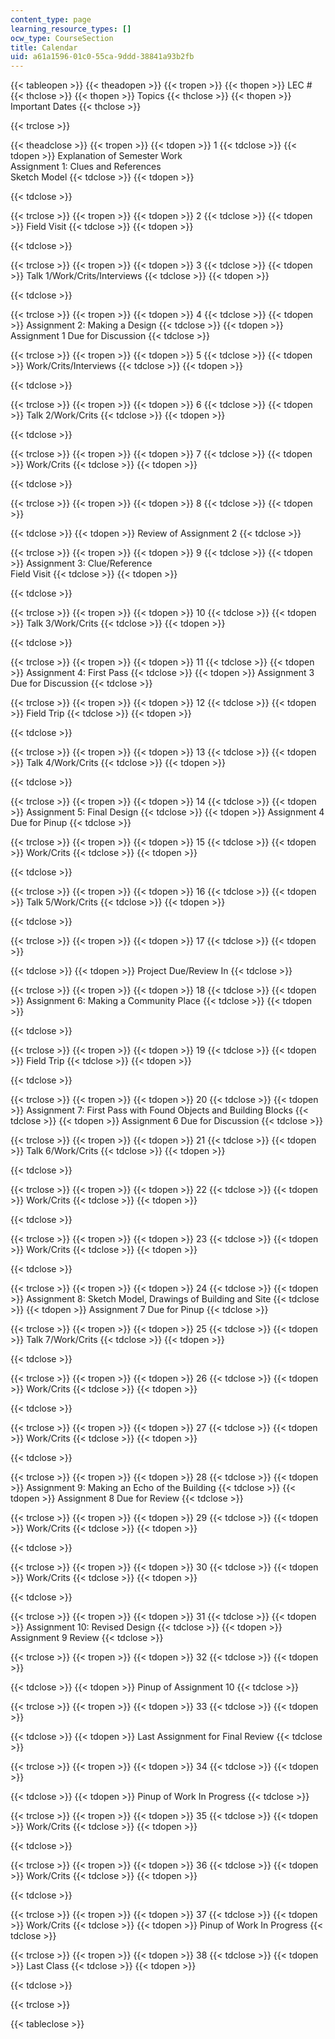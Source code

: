 ```yaml
---
content_type: page
learning_resource_types: []
ocw_type: CourseSection
title: Calendar
uid: a61a1596-01c0-55ca-9ddd-38841a93b2fb
---
```


{{< tableopen >}}
{{< theadopen >}}
{{< tropen >}}
{{< thopen >}}
LEC #
{{< thclose >}}
{{< thopen >}}
Topics
{{< thclose >}}
{{< thopen >}}
Important Dates
{{< thclose >}}

{{< trclose >}}

{{< theadclose >}}
{{< tropen >}}
{{< tdopen >}}
1
{{< tdclose >}}
{{< tdopen >}}
Explanation of Semester Work  
Assignment 1: Clues and References  
Sketch Model
{{< tdclose >}}
{{< tdopen >}}

{{< tdclose >}}

{{< trclose >}}
{{< tropen >}}
{{< tdopen >}}
2
{{< tdclose >}}
{{< tdopen >}}
Field Visit
{{< tdclose >}}
{{< tdopen >}}

{{< tdclose >}}

{{< trclose >}}
{{< tropen >}}
{{< tdopen >}}
3
{{< tdclose >}}
{{< tdopen >}}
Talk 1/Work/Crits/Interviews
{{< tdclose >}}
{{< tdopen >}}

{{< tdclose >}}

{{< trclose >}}
{{< tropen >}}
{{< tdopen >}}
4
{{< tdclose >}}
{{< tdopen >}}
Assignment 2: Making a Design
{{< tdclose >}}
{{< tdopen >}}
Assignment 1 Due for Discussion
{{< tdclose >}}

{{< trclose >}}
{{< tropen >}}
{{< tdopen >}}
5
{{< tdclose >}}
{{< tdopen >}}
Work/Crits/Interviews
{{< tdclose >}}
{{< tdopen >}}

{{< tdclose >}}

{{< trclose >}}
{{< tropen >}}
{{< tdopen >}}
6
{{< tdclose >}}
{{< tdopen >}}
Talk 2/Work/Crits
{{< tdclose >}}
{{< tdopen >}}

{{< tdclose >}}

{{< trclose >}}
{{< tropen >}}
{{< tdopen >}}
7
{{< tdclose >}}
{{< tdopen >}}
Work/Crits
{{< tdclose >}}
{{< tdopen >}}

{{< tdclose >}}

{{< trclose >}}
{{< tropen >}}
{{< tdopen >}}
8
{{< tdclose >}}
{{< tdopen >}}

{{< tdclose >}}
{{< tdopen >}}
Review of Assignment 2
{{< tdclose >}}

{{< trclose >}}
{{< tropen >}}
{{< tdopen >}}
9
{{< tdclose >}}
{{< tdopen >}}
Assignment 3: Clue/Reference  
Field Visit
{{< tdclose >}}
{{< tdopen >}}

{{< tdclose >}}

{{< trclose >}}
{{< tropen >}}
{{< tdopen >}}
10
{{< tdclose >}}
{{< tdopen >}}
Talk 3/Work/Crits
{{< tdclose >}}
{{< tdopen >}}

{{< tdclose >}}

{{< trclose >}}
{{< tropen >}}
{{< tdopen >}}
11
{{< tdclose >}}
{{< tdopen >}}
Assignment 4: First Pass
{{< tdclose >}}
{{< tdopen >}}
Assignment 3 Due for Discussion
{{< tdclose >}}

{{< trclose >}}
{{< tropen >}}
{{< tdopen >}}
12
{{< tdclose >}}
{{< tdopen >}}
Field Trip
{{< tdclose >}}
{{< tdopen >}}

{{< tdclose >}}

{{< trclose >}}
{{< tropen >}}
{{< tdopen >}}
13
{{< tdclose >}}
{{< tdopen >}}
Talk 4/Work/Crits
{{< tdclose >}}
{{< tdopen >}}

{{< tdclose >}}

{{< trclose >}}
{{< tropen >}}
{{< tdopen >}}
14
{{< tdclose >}}
{{< tdopen >}}
Assignment 5: Final Design
{{< tdclose >}}
{{< tdopen >}}
Assignment 4 Due for Pinup
{{< tdclose >}}

{{< trclose >}}
{{< tropen >}}
{{< tdopen >}}
15
{{< tdclose >}}
{{< tdopen >}}
Work/Crits
{{< tdclose >}}
{{< tdopen >}}

{{< tdclose >}}

{{< trclose >}}
{{< tropen >}}
{{< tdopen >}}
16
{{< tdclose >}}
{{< tdopen >}}
Talk 5/Work/Crits
{{< tdclose >}}
{{< tdopen >}}

{{< tdclose >}}

{{< trclose >}}
{{< tropen >}}
{{< tdopen >}}
17
{{< tdclose >}}
{{< tdopen >}}

{{< tdclose >}}
{{< tdopen >}}
Project Due/Review In
{{< tdclose >}}

{{< trclose >}}
{{< tropen >}}
{{< tdopen >}}
18
{{< tdclose >}}
{{< tdopen >}}
Assignment 6: Making a Community Place
{{< tdclose >}}
{{< tdopen >}}

{{< tdclose >}}

{{< trclose >}}
{{< tropen >}}
{{< tdopen >}}
19
{{< tdclose >}}
{{< tdopen >}}
Field Trip
{{< tdclose >}}
{{< tdopen >}}

{{< tdclose >}}

{{< trclose >}}
{{< tropen >}}
{{< tdopen >}}
20
{{< tdclose >}}
{{< tdopen >}}
Assignment 7: First Pass with Found Objects and Building Blocks
{{< tdclose >}}
{{< tdopen >}}
Assignment 6 Due for Discussion
{{< tdclose >}}

{{< trclose >}}
{{< tropen >}}
{{< tdopen >}}
21
{{< tdclose >}}
{{< tdopen >}}
Talk 6/Work/Crits
{{< tdclose >}}
{{< tdopen >}}

{{< tdclose >}}

{{< trclose >}}
{{< tropen >}}
{{< tdopen >}}
22
{{< tdclose >}}
{{< tdopen >}}
Work/Crits
{{< tdclose >}}
{{< tdopen >}}

{{< tdclose >}}

{{< trclose >}}
{{< tropen >}}
{{< tdopen >}}
23
{{< tdclose >}}
{{< tdopen >}}
Work/Crits
{{< tdclose >}}
{{< tdopen >}}

{{< tdclose >}}

{{< trclose >}}
{{< tropen >}}
{{< tdopen >}}
24
{{< tdclose >}}
{{< tdopen >}}
Assignment 8: Sketch Model, Drawings of Building and Site
{{< tdclose >}}
{{< tdopen >}}
Assignment 7 Due for Pinup
{{< tdclose >}}

{{< trclose >}}
{{< tropen >}}
{{< tdopen >}}
25
{{< tdclose >}}
{{< tdopen >}}
Talk 7/Work/Crits
{{< tdclose >}}
{{< tdopen >}}

{{< tdclose >}}

{{< trclose >}}
{{< tropen >}}
{{< tdopen >}}
26
{{< tdclose >}}
{{< tdopen >}}
Work/Crits
{{< tdclose >}}
{{< tdopen >}}

{{< tdclose >}}

{{< trclose >}}
{{< tropen >}}
{{< tdopen >}}
27
{{< tdclose >}}
{{< tdopen >}}
Work/Crits
{{< tdclose >}}
{{< tdopen >}}

{{< tdclose >}}

{{< trclose >}}
{{< tropen >}}
{{< tdopen >}}
28
{{< tdclose >}}
{{< tdopen >}}
Assignment 9: Making an Echo of the Building
{{< tdclose >}}
{{< tdopen >}}
Assignment 8 Due for Review
{{< tdclose >}}

{{< trclose >}}
{{< tropen >}}
{{< tdopen >}}
29
{{< tdclose >}}
{{< tdopen >}}
Work/Crits
{{< tdclose >}}
{{< tdopen >}}

{{< tdclose >}}

{{< trclose >}}
{{< tropen >}}
{{< tdopen >}}
30
{{< tdclose >}}
{{< tdopen >}}
Work/Crits
{{< tdclose >}}
{{< tdopen >}}

{{< tdclose >}}

{{< trclose >}}
{{< tropen >}}
{{< tdopen >}}
31
{{< tdclose >}}
{{< tdopen >}}
Assignment 10: Revised Design
{{< tdclose >}}
{{< tdopen >}}
Assignment 9 Review
{{< tdclose >}}

{{< trclose >}}
{{< tropen >}}
{{< tdopen >}}
32
{{< tdclose >}}
{{< tdopen >}}

{{< tdclose >}}
{{< tdopen >}}
Pinup of Assignment 10
{{< tdclose >}}

{{< trclose >}}
{{< tropen >}}
{{< tdopen >}}
33
{{< tdclose >}}
{{< tdopen >}}

{{< tdclose >}}
{{< tdopen >}}
Last Assignment for Final Review
{{< tdclose >}}

{{< trclose >}}
{{< tropen >}}
{{< tdopen >}}
34
{{< tdclose >}}
{{< tdopen >}}

{{< tdclose >}}
{{< tdopen >}}
Pinup of Work In Progress
{{< tdclose >}}

{{< trclose >}}
{{< tropen >}}
{{< tdopen >}}
35
{{< tdclose >}}
{{< tdopen >}}
Work/Crits
{{< tdclose >}}
{{< tdopen >}}

{{< tdclose >}}

{{< trclose >}}
{{< tropen >}}
{{< tdopen >}}
36
{{< tdclose >}}
{{< tdopen >}}
Work/Crits
{{< tdclose >}}
{{< tdopen >}}

{{< tdclose >}}

{{< trclose >}}
{{< tropen >}}
{{< tdopen >}}
37
{{< tdclose >}}
{{< tdopen >}}
Work/Crits
{{< tdclose >}}
{{< tdopen >}}
Pinup of Work In Progress
{{< tdclose >}}

{{< trclose >}}
{{< tropen >}}
{{< tdopen >}}
38
{{< tdclose >}}
{{< tdopen >}}
Last Class
{{< tdclose >}}
{{< tdopen >}}

{{< tdclose >}}

{{< trclose >}}

{{< tableclose >}}